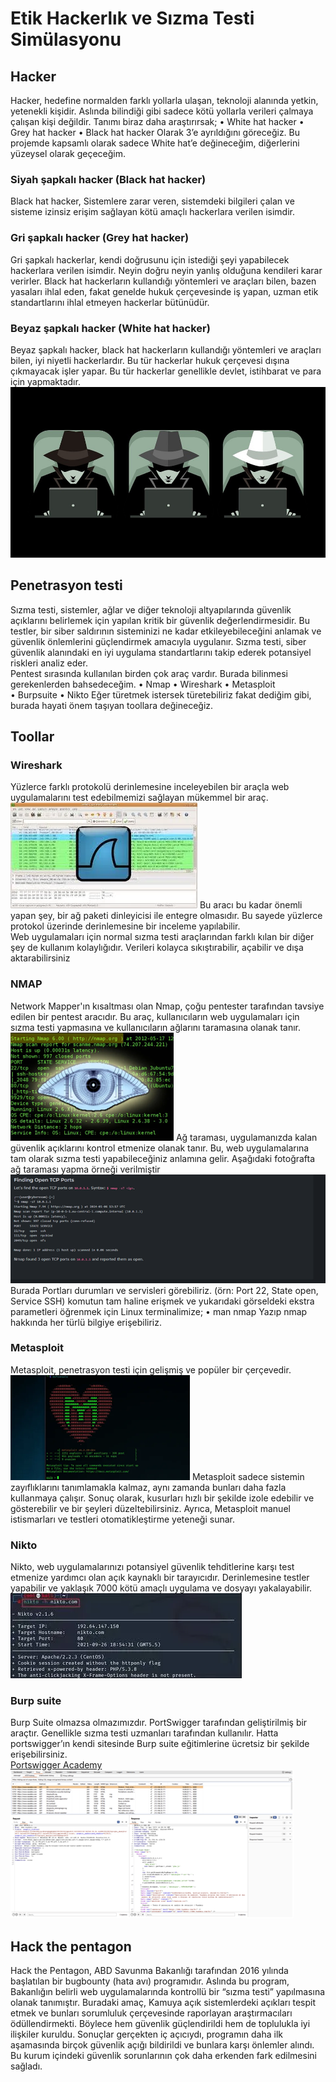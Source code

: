# Etik Hackerlık ve Sızma Testi Simülasyonu 
## Hacker 
Hacker, hedefine normalden farklı yollarla ulaşan, teknoloji alanında yetkin, yetenekli 
kişidir. Aslında bilindiği gibi sadece kötü yollarla verileri çalmaya çalışan kişi değildir. 
Tanımı biraz daha araştırırsak; 
    • White hat hacker 
    • Grey hat hacker 
    • Black hat hacker 
Olarak 3’e ayrıldığını göreceğiz. Bu projemde kapsamlı olarak sadece White hat’e 
değineceğim, diğerlerini yüzeysel olarak geçeceğim. 

### Siyah şapkalı hacker (Black hat hacker) 
Black hat hacker, Sistemlere zarar veren, sistemdeki bilgileri çalan ve sisteme izinsiz 
erişim sağlayan kötü amaçlı hackerlara verilen isimdir.  

### Gri şapkalı hacker (Grey hat hacker) 
Gri şapkalı hackerlar, kendi doğrusunu için istediği şeyi yapabilecek hackerlara verilen 
isimdir. Neyin doğru neyin yanlış olduğuna kendileri karar verirler. Black hat hackerların 
kullandığı yöntemleri ve araçları bilen, bazen yasaları ihlal eden, fakat genelde hukuk 
çerçevesinde iş yapan, uzman etik standartlarını ihlal etmeyen hackerlar bütünüdür. 

### Beyaz şapkalı hacker (White hat hacker) 
Beyaz şapkalı hacker, black hat hackerların kullandığı yöntemleri ve araçları bilen, iyi 
niyetli hackerlardır. Bu tür hackerlar hukuk çerçevesi dışına çıkmayacak işler yapar. Bu 
tür hackerlar genellikle devlet, istihbarat ve para için yapmaktadır. 
![Hacker](img/hacker.jpg)

## Penetrasyon testi
Sızma testi, sistemler, ağlar ve diğer teknoloji altyapılarında güvenlik açıklarını 
belirlemek için yapılan kritik bir güvenlik değerlendirmesidir. Bu testler, bir siber 
saldırının sisteminizi ne kadar etkileyebileceğini anlamak ve güvenlik önlemlerini 
güçlendirmek amacıyla uygulanır. Sızma testi, siber güvenlik alanındaki en iyi uygulama 
standartlarını takip ederek potansiyel riskleri analiz eder.  
Pentest sırasında kullanılan birden çok araç vardır. Burada bilinmesi gerekenlerden 
bahsedeceğim. 
    • Nmap 
    • Wireshark 
    • Metasploit  
    • Burpsuite 
    • Nikto 
Eğer türetmek istersek türetebiliriz fakat dediğim gibi, burada hayati önem taşıyan 
toollara değineceğiz.
## Toollar
### Wireshark
Yüzlerce farklı protokolü derinlemesine inceleyebilen bir araçla web uygulamalarını test edebilmemizi sağlayan mükemmel bir araç.
![Wireshark](img/wireshark.png)
Bu aracı bu kadar önemli yapan şey, bir ağ paketi dinleyicisi ile entegre olmasıdır. Bu sayede yüzlerce protokol üzerinde derinlemesine bir inceleme yapılabilir.	
Web uygulamaları için normal sızma testi araçlarından farklı kılan bir diğer şey de kullanım kolaylığıdır. Verileri kolayca sıkıştırabilir, açabilir ve dışa aktarabilirsiniz

### NMAP
Network Mapper'ın kısaltması olan Nmap, çoğu pentester tarafından tavsiye edilen bir pentest aracıdır. Bu araç, kullanıcıların web uygulamaları için sızma testi yapmasına ve kullanıcıların ağlarını taramasına olanak tanır.
![nmap](img/nmap.png)
Ağ taraması, uygulamanızda kalan güvenlik açıklarını kontrol etmenize olanak tanır. Bu, web uygulamalarına tam olarak sızma testi yapabileceğiniz anlamına gelir.
Aşağıdaki fotoğrafta ağ taraması yapma örneği verilmiştir
![nmap tarama örneği](img/nmap-tarama.png)
Burada Portları durumları ve servisleri görebiliriz. (örn: Port 22, State open, Service SSH)
komutun tam haline erişmek ve yukarıdaki görseldeki ekstra parametleri öğrenmek için Linux terminalimize; 
    •	man nmap
Yazıp nmap hakkında her türlü bilgiye erişebiliriz.

### Metasploit
Metasploit, penetrasyon testi için gelişmiş ve popüler bir çerçevedir.
![Metasploit](img/Metasploit.png)
Metasploit sadece sistemin zayıflıklarını tanımlamakla kalmaz, aynı zamanda bunları daha fazla kullanmaya çalışır. Sonuç olarak,
kusurları hızlı bir şekilde izole edebilir ve gösterebilir ve bir şeyleri düzeltebilirsiniz.
Ayrıca, Metasploit manuel istismarları ve testleri otomatikleştirme yeteneği sunar.

### Nikto
Nikto, web uygulamalarınızı potansiyel güvenlik tehditlerine karşı test etmenize yardımcı olan açık kaynaklı bir tarayıcıdır. Derinlemesine testler yapabilir ve yaklaşık 7000 kötü amaçlı uygulama ve dosyayı yakalayabilir.
![Nikto](img/nikto.png)

### Burp suite
Burp Suite olmazsa olmazımızdır. PortSwigger tarafından geliştirilmiş bir araçtır. Genellikle sızma testi uzmanları tarafından kullanılır. Hatta portswigger’ın kendi sitesinde Burp suite eğitimlerine ücretsiz bir şekilde erişebilirsiniz.   
[Portswigger Academy](https://portswigger.net/web-academy)
![Nikto](img/burp.png)

## Hack the pentagon
Hack the Pentagon, ABD Savunma Bakanlığı tarafından 2016 yılında başlatılan bir bugbounty (hata avı) programıdır. Aslında bu program, Bakanlığın belirli web uygulamalarında kontrollü bir “sızma testi” yapılmasına olanak tanımıştır.
Buradaki amaç, Kamuya açık sistemlerdeki açıkları tespit etmek ve bunları sorumluluk çerçevesinde raporlayan araştırmacıları ödüllendirmekti. Böylece hem güvenlik güçlendirildi hem de toplulukla iyi ilişkiler kuruldu.
Sonuçlar gerçekten iç açıcıydı, programın daha ilk aşamasında birçok güvenlik açığı bildirildi ve bunlara karşı önlemler alındı. Bu kurum içindeki güvenlik sorunlarının çok daha erkenden fark edilmesini sağladı.